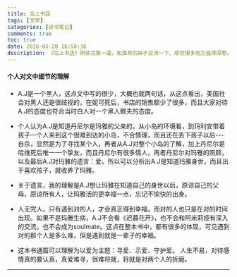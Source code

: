```yaml
---
title: 岛上书店
tags: [文学]
categories: [读书笔记]
comments: true
toc: true
date: 2016-05-28 16:50:38
description: 《岛上书店》刚读完第一遍，和推荐的妹子交流一下，感觉很多地方值得深思。
---
```

#### 个人对文中细节的理解

- A.J是一个黑人，这点文中写的很少，大概也就两句话，从这点看出，美国社会对黑人还是很歧视的，在妮可死后，书店的销售额少了很多，而且大家对待A.J的态度也符合当时白人对一个黑人鳏夫的态度。

- 个人认为A.J是知道丹尼尔是玛雅的父亲的，从小岛的环境看，到玛利安带着孩子一个人来到这个很难到达的小岛，不合情理，而且还在丢下孩子以后---自杀，显然是为了寻找某个人，再者从A.J对整个小岛的了解，加上丹尼尔是哈维死后唯一一个挚友，而且丹尼尔有很多情人，再者丹尼尔对玛雅的照顾，以及最后A.J对玛雅的遗言：爱。所以可以分析出A.J是知道玛雅身世，而且出于喜欢孩子，就收养了玛雅。

- 关于遗言，我的理解是A.J想让玛雅在知道自己的身世以后，原谅自己的父母，原谅所有人，让玛雅活的更幸福一点，忘记不愉快的出身。

- 人无完人，只有遇到对的人，才会真正得到幸福，而对的人也只是在对的时间出现。如果不是玛雅生病，A.J不会看《迟暮花开》，也不会和阿米莉娅有深入的交流，也不会成为soulmate。这点在整本书中，都有很多的体现，可见遇到对的那个人是多么难，但是遇到就是一辈子的幸福。 

- 这本书通篇可以理解为以爱为主题：寻爱、示爱、守护爱。 人生不易，对待感情真的要认真，真爱难寻，很难将就，将就是对两个人的折磨。

---